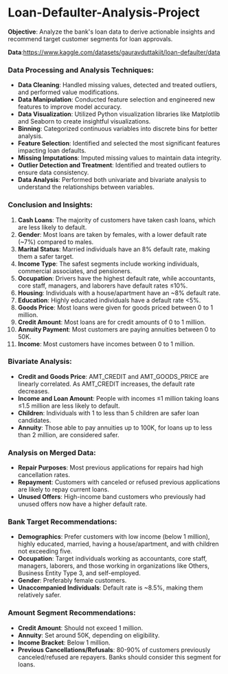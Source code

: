 # Loan-Defaulter-Analysis-Project

**Objective**: Analyze the bank's loan data to derive actionable insights and recommend target customer segments for loan approvals.

**Data**:https://www.kaggle.com/datasets/gauravduttakiit/loan-defaulter/data

### Data Processing and Analysis Techniques:

- **Data Cleaning**: Handled missing values, detected and treated outliers, and performed value modifications.
- **Data Manipulation**: Conducted feature selection and engineered new features to improve model accuracy.
- **Data Visualization**: Utilized Python visualization libraries like Matplotlib and Seaborn to create insightful visualizations.
- **Binning**: Categorized continuous variables into discrete bins for better analysis.
- **Feature Selection**: Identified and selected the most significant features impacting loan defaults.
- **Missing Imputations**: Imputed missing values to maintain data integrity.
- **Outlier Detection and Treatment**: Identified and treated outliers to ensure data consistency.
- **Data Analysis**: Performed both univariate and bivariate analysis to understand the relationships between variables.

### Conclusion and Insights:

1. **Cash Loans**: The majority of customers have taken cash loans, which are less likely to default.
2. **Gender**: Most loans are taken by females, with a lower default rate (~7%) compared to males.
3. **Marital Status**: Married individuals have an 8% default rate, making them a safer target.
4. **Income Type**: The safest segments include working individuals, commercial associates, and pensioners.
5. **Occupation**: Drivers have the highest default rate, while accountants, core staff, managers, and laborers have default rates ≤10%.
6. **Housing**: Individuals with a house/apartment have an ~8% default rate.
7. **Education**: Highly educated individuals have a default rate <5%.
8. **Goods Price**: Most loans were given for goods priced between 0 to 1 million.
9. **Credit Amount**: Most loans are for credit amounts of 0 to 1 million.
10. **Annuity Payment**: Most customers are paying annuities between 0 to 50K.
11. **Income**: Most customers have incomes between 0 to 1 million.

### Bivariate Analysis:

- **Credit and Goods Price**: AMT_CREDIT and AMT_GOODS_PRICE are linearly correlated. As AMT_CREDIT increases, the default rate decreases.
- **Income and Loan Amount**: People with incomes ≤1 million taking loans ≤1.5 million are less likely to default.
- **Children**: Individuals with 1 to less than 5 children are safer loan candidates.
- **Annuity**: Those able to pay annuities up to 100K, for loans up to less than 2 million, are considered safer.

### Analysis on Merged Data:

- **Repair Purposes**: Most previous applications for repairs had high cancellation rates.
- **Repayment**: Customers with canceled or refused previous applications are likely to repay current loans.
- **Unused Offers**: High-income band customers who previously had unused offers now have a higher default rate.

### Bank Target Recommendations:

- **Demographics**: Prefer customers with low income (below 1 million), highly educated, married, having a house/apartment, and with children not exceeding five.
- **Occupation**: Target individuals working as accountants, core staff, managers, laborers, and those working in organizations like Others, Business Entity Type 3, and self-employed.
- **Gender**: Preferably female customers.
- **Unaccompanied Individuals**: Default rate is ~8.5%, making them relatively safer.

### Amount Segment Recommendations:

- **Credit Amount**: Should not exceed 1 million.
- **Annuity**: Set around 50K, depending on eligibility.
- **Income Bracket**: Below 1 million.
- **Previous Cancellations/Refusals**: 80-90% of customers previously canceled/refused are repayers. Banks should consider this segment for loans.
